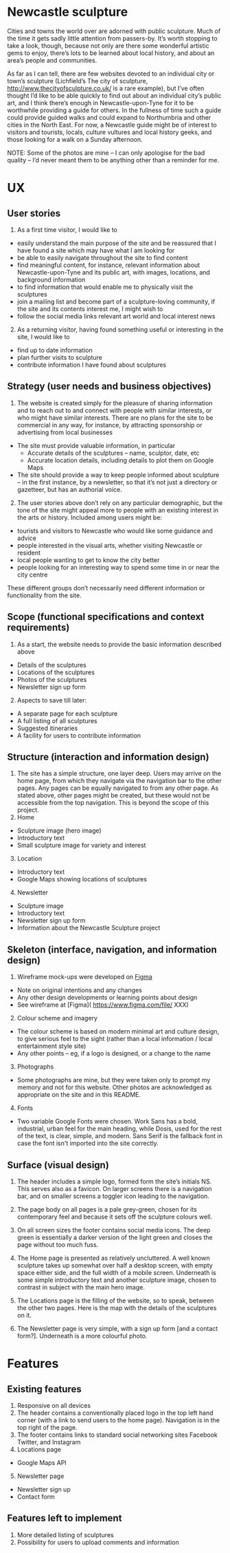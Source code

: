 # Newcastle sculpture

Cities and towns the world over are adorned with public sculpture. Much of the time it gets sadly little attention from passers-by. It’s worth stopping to take a look, though, because not only are there some wonderful artistic gems to enjoy, there’s lots to be learned about local history, and about an area’s people and communities. 

As far as I can tell, there are few websites devoted to an individual city or town’s sculpture (Lichfield’s The city of sculpture, http://www.thecityofsculpture.co.uk/ is a rare example), but I’ve often thought I’d like to be able quickly to find out about an individual city’s public art, and I think there’s enough in Newcastle-upon-Tyne for it to be worthwhile providing a guide for others. In the fullness of time such a guide could provide guided walks and could expand to Northumbria and other cities in the North East. For now, a Newcastle guide might be of interest to visitors and tourists, locals, culture vultures and local history geeks, and those looking for a walk on a Sunday afternoon.

NOTE: Some of the photos are mine – I can only apologise for the bad quality – I’d never meant them to be anything other than a reminder for me.

# UX

## User stories
1. As a first time visitor, I would like to
* easily understand the main purpose of the site and be reassured that I have found a site which may have what I am looking for
* be able to easily navigate throughout the site to find content
* find meaningful content, for instance, relevant information about Newcastle-upon-Tyne and its public art, with images, locations, and background information 
* to find information that would enable me to physically visit the sculptures
* join a mailing list and become part of a sculpture-loving community, if the site and its contents interest me, I might wish to
* follow the social media links relevant art world and local interest news

2. As a returning visitor, having found something useful or interesting in the site, I would like to
* find up to date information
* plan further visits to sculpture
* contribute information I have found about sculptures

## Strategy (user needs and business objectives)
1. The website is created simply for the pleasure of sharing information and to reach out to and connect with people with similar interests, or who might have similar interests. There are no plans for the site to be commercial in any way, for instance, by attracting sponsorship or advertising from local businesses
* The site must provide valuable information, in particular
  * Accurate details of the sculptures – name, sculptor, date, etc
  * Accurate location details, including details to plot them on Google Maps
* The site should provide a way to keep people informed about sculpture – in the first instance, by a newsletter, so that it’s not just a directory or gazetteer, but has an authorial voice.

2. The user stories above don’t rely on any particular demographic, but the tone of the site might appeal more to people with an existing interest in the arts or history. Included among users might be:
* tourists and visitors to Newcastle who would like some guidance and advice
* people interested in the visual arts, whether visiting Newcastle or resident
* local people wanting to get to know the city better
* people looking for an interesting way to spend some time in or near the city centre 

These different groups don’t necessarily need different information or functionality from the site.

## Scope (functional specifications and context requirements)
1. As a start, the website needs to provide the basic information described above
* Details of the sculptures
* Locations of the sculptures
* Photos of the sculptures
* Newsletter sign up form

2. Aspects to save till later:
* A separate page for each sculpture
* A full listing of all sculptures
* Suggested itineraries
* A facility for users to contribute information

## Structure (interaction and information design)
1. The site has a simple structure, one layer deep. Users may arrive on the home page, from which they navigate via the navigation bar to the other pages. Any pages can be equally navigated to from any other page. As stated above, other pages might be created, but these would not be accessible from the top navigation. This is beyond the scope of this project.
2. Home
* Sculpture image (hero image)
* Introductory text
* Small sculpture image for variety and interest

3. Location
* Introductory text
* Google Maps showing locations of sculptures

4. Newsletter
* Sculpture image
* Introductory text
* Newsletter sign up form
* Information about the Newcastle Sculpture project

## Skeleton (interface, navigation, and information design)
1. Wireframe mock-ups were developed on [Figma]( https://www.figma.com/file/XXX)
* Note on original intentions and any changes 
* Any other design developments or learning points about design
* See wireframe at [Figma]( https://www.figma.com/file/ XXX)

2. Colour scheme and imagery
* The colour scheme is based on modern minimal art and culture design, to give serious feel to the sight (rather than a local information / local entertainment style site)
* Any other points – eg, if a logo is designed, or a change to the name

3. Photographs
* Some photographs are mine, but they were taken only to prompt my memory and not for this website. Other photos are acknowledged as appropriate on the site and in this README.

4. Fonts
* Two variable Google Fonts were chosen. Work Sans has a bold, industrial, urban feel for the main heading, while Dosis, used for the rest of the text, is clear, simple, and modern. Sans Serif is the fallback font in case the font isn't imported into the site correctly.

## Surface (visual design)
1. The header includes a simple logo, formed form the site’s initials NS. This serves also as a favicon. On larger screens there is a navigation bar, and on smaller screens a toggler icon leading to the navigation.

2. The page body on all pages is a pale grey-green, chosen for its contemporary feel and because it sets off the sculpture colours well.

3. On all screen sizes the footer contains social media icons. The deep green is essentially a darker version of the light green and closes the page without too much fuss.

4. The Home page is presented as relatively uncluttered. A well known sculpture takes up somewhat over half a desktop screen, with empty space either side, and the full width of a mobile screen. Underneath is some simple introductory text and another sculpture image, chosen to contrast in subject with the main hero image.

5. The Locations page is the filling of the website, so to speak, between the other two pages. Here is the map with the details of the sculptures on it. 

6. The Newsletter page is very simple, with a sign up form [and a contact form?]. Underneath is a more colourful photo.

# Features
## Existing features
1. Responsive on all devices
2. The header contains a conventionally placed logo in the top left hand corner (with a link to send users to the home page). Navigation is in the top right of the page.
3. The footer contains links to standard social networking sites Facebook Twitter, and Instagram
4. Locations page
* Google Maps API
5. Newsletter page
* Newsletter sign up
* Contact form

## Features left to implement
1. More detailed listing of sculptures
2. Possibility for users to upload comments and information
